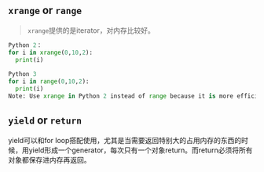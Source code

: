 ## `xrange` or `range`
> `xrange`提供的是iterator，对内存比较好。
```python
Python 2：
for i in xrange(0,10,2):
  print(i)
  
Python 3
for i in range(0,10,2):
  print(i)
Note: Use xrange in Python 2 instead of range because it is more efficient as it generates an iterable object, and not the whole list.
```

## `yield` or `return`
yield可以和for loop搭配使用，尤其是当需要返回特别大的占用内存的东西的时候，用yield形成一个generator，每次只有一个对象return。而return必须将所有对象都保存进内存再返回。